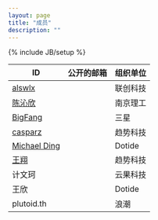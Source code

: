 ```yaml
---
layout: page
title: "成员"
description: ""
---
```

{% include JB/setup %}

|ID | 公开的邮箱| 组织单位 |
| ---------- | ------ | ------------------------------------------------------ |
| [alswlx](http://dddspace.com) |  | 联创科技 |
| [陈沁欣](http://www.followstars.cn) |  | 南京理工 |
| [BigFang](http://bigfang.net) |  | 三星 |
| [casparz](http://www.zhangzhibo.net) |  | 趋势科技 |
| [Michael Ding](https://github.com/yandy) |  | Dotide |
| [王翔](http://xiang_wang.intscan.org/wordpress/) |  | 趋势科技 |
| 计文珂 |  | 云果科技 |
| 王欣 |  | Dotide |
| plutoid.th |  | 浪潮 |
